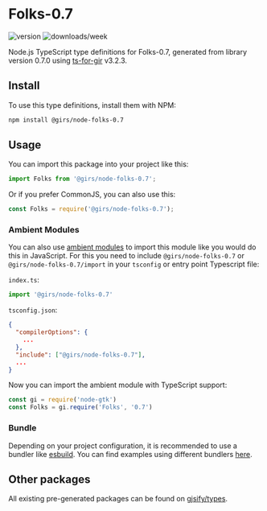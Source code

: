 
# Folks-0.7

![version](https://img.shields.io/npm/v/@girs/node-folks-0.7)
![downloads/week](https://img.shields.io/npm/dw/@girs/node-folks-0.7)


Node.js TypeScript type definitions for Folks-0.7, generated from library version 0.7.0 using [ts-for-gir](https://github.com/gjsify/ts-for-gir) v3.2.3.


## Install

To use this type definitions, install them with NPM:
```bash
npm install @girs/node-folks-0.7
```

## Usage

You can import this package into your project like this:
```ts
import Folks from '@girs/node-folks-0.7';
```

Or if you prefer CommonJS, you can also use this:
```ts
const Folks = require('@girs/node-folks-0.7');
```

### Ambient Modules

You can also use [ambient modules](https://github.com/gjsify/ts-for-gir/tree/main/packages/cli#ambient-modules) to import this module like you would do this in JavaScript.
For this you need to include `@girs/node-folks-0.7` or `@girs/node-folks-0.7/import` in your `tsconfig` or entry point Typescript file:

`index.ts`:
```ts
import '@girs/node-folks-0.7'
```

`tsconfig.json`:
```json
{
  "compilerOptions": {
    ...
  },
  "include": ["@girs/node-folks-0.7"],
  ...
}
```

Now you can import the ambient module with TypeScript support: 

```ts
const gi = require('node-gtk')
const Folks = gi.require('Folks', '0.7')
```


### Bundle

Depending on your project configuration, it is recommended to use a bundler like [esbuild](https://esbuild.github.io/). You can find examples using different bundlers [here](https://github.com/gjsify/ts-for-gir/tree/main/examples).

## Other packages

All existing pre-generated packages can be found on [gjsify/types](https://github.com/gjsify/types).

